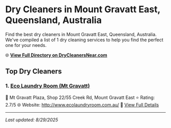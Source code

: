 # Dry Cleaners in Mount Gravatt East, Queensland, Australia

Find the best dry cleaners in Mount Gravatt East, Queensland, Australia. We've compiled a list of 1 dry cleaning services to help you find the perfect one for your needs.

🌐 **[View Full Directory on DryCleanersNear.com](https://drycleanersnear.com/city/Australia/Queensland/Mount%20Gravatt%20East)**

## Top Dry Cleaners

### 1. [Eco Laundry Room (Mt Gravatt)](https://drycleanersnear.com/dryCleaner/68aa73c839cc7c0899005e3f/eco-laundry-room-mt-gravatt)
📍 Mt Gravatt Plaza, Shop 22/55 Creek Rd, Mount Gravatt East
⭐ Rating: 2.7/5
🌐 Website: http://www.ecolaundryroom.com.au/
🔗 [View Full Details](https://drycleanersnear.com/dryCleaner/68aa73c839cc7c0899005e3f/eco-laundry-room-mt-gravatt)


---

*Last updated: 8/29/2025*
